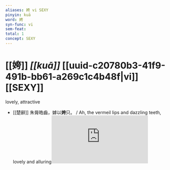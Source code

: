 ```yaml
---
aliases: 姱 vi SEXY
pinyin: kuā
word: 姱
syn-func: vi
sem-feat: 
total: 1
concept: SEXY 
---
```

# [[姱]] *[[kuā]]*  [[uuid-c20780b3-41f9-491b-bb61-a269c1c4b48f|vi]] [[SEXY]]
lovely, attractive
 - [[楚辭]] 朱脣皓齒，嫭以**姱**只。 / Ah, the vermeil lips and dazzling teeth, lovely and alluring![HXWD](https://hxwd.org/textview.html?location=KR4a0001_tls_010-3a.12)
